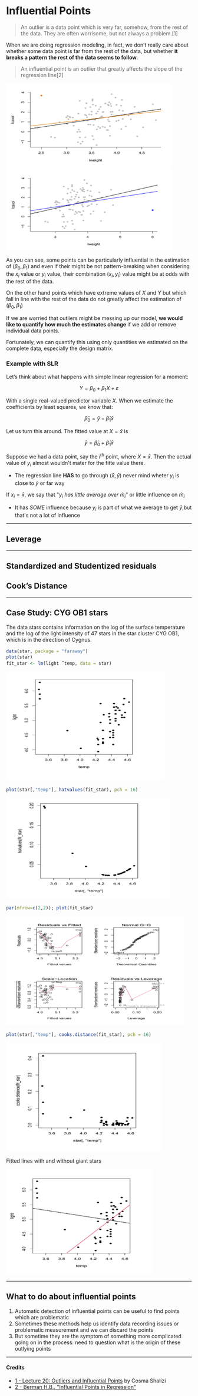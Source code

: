 # Influential Points
> An outlier is a data point which is very far, somehow, from the rest of the data. They are often worrisome, but not always a problem.[1]

When we are doing regression modeling, in fact, we don’t really care about whether some data point is far from the rest of the data, but whether **it breaks a pattern the rest of the data seems to follow**.

> An influential point is an outlier that greatly affects the slope of the regression line[2]

<p float="center">
  <img src="https://github.com/PayThePizzo/Predictive-Analysis-Notes/blob/main/resources/infpoint1ex.png" width="450" />
  <img src="https://github.com/PayThePizzo/Predictive-Analysis-Notes/blob/main/resources/infpoint2ex.png" width="450" /> 
</p>

As you can see, some points can be particularly influential in the estimation of $(\beta_{0}, \beta_{1})$ and even if their might be not pattern-breaking when considering the $x_{i}$ value or $y_{i}$ value, their combination $(x_{i}, y_{i})$ value might be at odds with the rest of the data.

On the other hand points which have extreme values of $X$ and $Y$ but which fall in line with the rest of the data do not greatly affect the estimation of $(\beta_{0}, \beta_{1})$

If we are worried that outliers might be messing up our model, **we would like to quantify how much the estimates change** if we add or remove individual data points. 

Fortunately, we can quantify this using only quantities we estimated on the complete data, especially the design matrix.

### Example with SLR
Let’s think about what happens with simple linear regression for a moment:

$$Y = \beta_{0} + \beta_{1}X + \varepsilon$$

With a single real-valued predictor variable $X$. When we estimate the coefficients by least squares, we know that:

$$\hat{\beta}_{0} = \bar{y} - \hat{\beta}_{1}\bar{x}$$

Let us turn this around. The fitted value at $X = \bar{x}$ is 

$$\bar{y} = \hat{\beta}_{0} + \hat{\beta}_{1}\bar{x}$$

Suppose we had a data point, say the $i^{th}$ point, where $X = \bar{x}$. Then the actual
value of $y_{i}$ almost wouldn't mater for the fitte value there.
* The regression line **HAS** to go through $(\bar{x},\bar{y})$ never mind wheter $y_{i}$ is close to $\bar{y}$ or far way

If $x_{i} = \bar{x}$, we say that "*$y_{i}$ has little average over $\hat{m}_{i}$*" or little influence on $\hat{m}_{i}$
* It has *SOME* influence because $y_{i}$ is part of what we average to get $\bar{y}$,but that's not a lot of influence



---
## Leverage


---
## Standardized and Studentized residuals



## Cook’s Distance

---

## Case Study: CYG OB1 stars
The data stars contains information on the log of the surface temperature and the log of the light intensity of 47 stars in the star cluster CYG OB1, which is in the direction of Cygnus.

```r
data(star, package = "faraway")
plot(star)
fit_star <- lm(light ̃ temp, data = star)
```

![cybdataex](https://github.com/PayThePizzo/Predictive-Analysis-Notes/blob/main/resources/cybdataex.png?raw=TRUE)

```r
plot(star[,"temp"], hatvalues(fit_star), pch = 16)
```

![cybplot1](https://github.com/PayThePizzo/Predictive-Analysis-Notes/blob/main/resources/cybplot1.png?raw=TRUE)

```r
par(mfrow=c(2,2)); plot(fit_star)
```

![cybplot2](https://github.com/PayThePizzo/Predictive-Analysis-Notes/blob/main/resources/cybplot2.png?raw=TRUE)

```r
plot(star[,"temp"], cooks.distance(fit_star), pch = 16)
```

![cybplot3](https://github.com/PayThePizzo/Predictive-Analysis-Notes/blob/main/resources/cybplot3.png?raw=TRUE)

Fitted lines with and without giant stars

![cybplot4](https://github.com/PayThePizzo/Predictive-Analysis-Notes/blob/main/resources/cybplot4.png?raw=TRUE)

---

## What to do about influential points
1. Automatic detection of influential points can be useful to find points which are problematic
2. Sometimes these methods help us identify data recording issues or problematic measurement and we can discard the points 
3. But sometime they are the symptom of something more complicated going on in the process: need to question what is the origin of these outlying points

---

#### Credits
* [1 - Lecture 20: Outliers and Influential Points](https://www.stat.cmu.edu/~cshalizi/mreg/15/) by Cosma Shalizi
* [2 - Berman H.B., "Influential Points in Regression"](https://stattrek.com/regression/influential-points#:~:text=An%20influential%20point%20is%20an,with%20and%20without%20the%20outlier.)